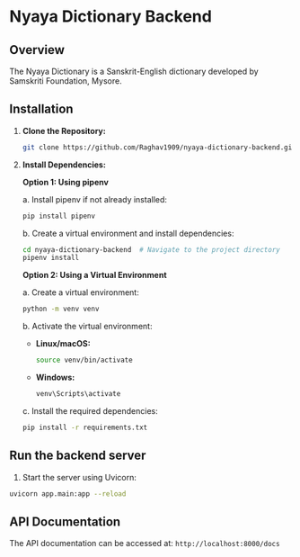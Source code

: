 # Nyaya Dictionary Backend

## Overview

The Nyaya Dictionary is a Sanskrit-English dictionary developed by Samskriti Foundation, Mysore.

## Installation

1. **Clone the Repository:**

   ```bash
   git clone https://github.com/Raghav1909/nyaya-dictionary-backend.git
   ```

2. **Install Dependencies:**
   
   **Option 1: Using pipenv**
   
   a. Install pipenv if not already installed:
   ```bash
   pip install pipenv
   ```
   b. Create a virtual environment and install dependencies:
  
   ```bash
   cd nyaya-dictionary-backend  # Navigate to the project directory
   pipenv install
   ```

   **Option 2: Using a Virtual Environment**

   a. Create a virtual environment:
   ```bash
   python -m venv venv
   ```
   
   b. Activate the virtual environment:
     - **Linux/macOS:**
       ```bash
       source venv/bin/activate
       ```
     - **Windows:**
       ```bash
       venv\Scripts\activate
       ```
   c. Install the required dependencies:
      ```bash
      pip install -r requirements.txt
      ```


## Run the backend server

1. Start the server using Uvicorn:
```bash
uvicorn app.main:app --reload
```

## API Documentation

The API documentation can be accessed at: `http://localhost:8000/docs`
